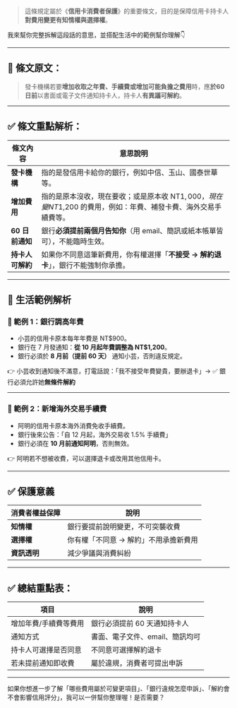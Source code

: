 > 這條規定屬於《**信用卡消費者保護**》的重要條文，目的是保障信用卡持卡人**對費用變更有知情權與選擇權**。

我來幫你完整拆解這段話的意思，並搭配生活中的範例幫你理解👇

---

## 📘 條文原文：

> 發卡機構若要**增加收取之年費、手續費或增加可能負擔之費用**時，應**於60日前**以書面或電子文件通知持卡人，持卡人**有異議可解約**。

---

## ✅ 條文重點解析：

| 條文內容 | 意思說明 |
|----------|-----------|
| **發卡機構** | 指的是發信用卡給你的銀行，例如中信、玉山、國泰世華等。 |
| **增加費用** | 指的是原本沒收，現在要收；或是原本收 NT$1,000，現在變 NT$1,200 的費用，例如：年費、補發卡費、海外交易手續費等。 |
| **60 日前通知** | 銀行**必須提前兩個月告知你**（用 email、簡訊或紙本帳單皆可），不能臨時生效。 |
| **持卡人可解約** | 如果你不同意這筆新費用，你有權選擇「**不接受 → 解約退卡**」，銀行不能強制你承擔。 |

---

## 🧾 生活範例解析

### 📌 範例 1：銀行調高年費

- 小芸的信用卡原本每年年費是 NT$900。
- 銀行在 7 月發通知：**從 10 月起年費調整為 NT$1,200**。
- 銀行必須於 **8 月前（提前 60 天）** 通知小芸，否則違反規定。

👉 小芸收到通知後不滿意，打電話說：「我不接受年費變貴，要辦退卡」→ ✅ 銀行必須允許她**無條件解約**

---

### 📌 範例 2：新增海外交易手續費

- 阿明的信用卡原本海外消費免收手續費。
- 銀行後來公告：「自 12 月起，海外交易收 1.5% 手續費」
- 銀行必須在 **10 月前通知阿明**，否則無效。

👉 阿明若不想被收費，可以選擇退卡或改用其他信用卡。

---

## ✅ 保護意義

| 消費者權益保障     | 說明 |
|--------------------|------|
| **知情權**         | 銀行要提前說明變更，不可突襲收費 |
| **選擇權**         | 你有權「不同意 → 解約」不用承擔新費用 |
| **資訊透明**       | 減少爭議與消費糾紛 |

---

## ✅ 總結重點表：

| 項目                       | 說明 |
|----------------------------|------|
| 增加年費/手續費等費用     | 銀行必須提前 60 天通知持卡人 |
| 通知方式                   | 書面、電子文件、email、簡訊均可 |
| 持卡人可選擇是否同意       | 不同意可選擇解約退卡 |
| 若未提前通知即收費         | 屬於違規，消費者可提出申訴 |

---

如果你想進一步了解「哪些費用屬於可變更項目」、「銀行違規怎麼申訴」、「解約會不會影響信用評分」，我可以一併幫你整理喔！是否需要？